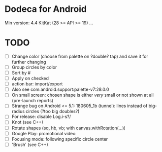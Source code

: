 # Dodeca for Android
Min version: 4.4 KitKat (28 >= API >= 19)
...
# TODO
- [ ] Change color (choose from palette on ?double? tap) and save it for further changing
- [ ] Group circles by color
- [ ] Sort by #
- [ ] Apply on checked
- [ ] action bar: import/export
- [ ] Also see com.android.support:palette-v7:28.0.0
- [ ] On small screen: chosen shape is either *very* small or not shown at all (pre-launch reports)
- [ ] Strange bug on Android <= 5.1: 180605_1b (tunnel): lines instead of big-radius circles (?too big doubles?)
- [ ] For release: disable Log.i-s?/
- [ ] Knot (see C++)
- [ ] Rotate shapes (sq, hb, vb; with canvas.withRotation(...))
- [ ] Google Play: promotional video
- [ ] Focusing mode: following specific circle center
- [ ] 'Brush' (see C++)
